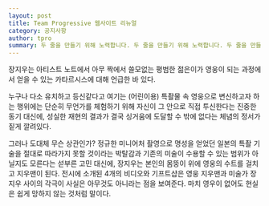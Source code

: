 ```yaml
---
layout: post
title: Team Progressive 웹사이트 리뉴얼
category: 공지사항
author: tpro
summary: 두 줄을 만들기 위해 노력합니다. 두 줄을 만들기 위해 노력합니다. 두 줄을 만들기 위해 노력합니다. 두 줄을 만들기 위해 노력합니다. 두 줄을 만들기 위해 노력합니다.
---
```


장지우는 아티스트 노트에서 아무 짝에서 쓸모없는 평범한 젊은이가 영웅이 되는 과정에서 얻을 수 있는 카타르시스에 대해 언급한 바 있다.

<!--break-->

누구나 다소 유치하고 등신같다고 여기는 (어린이용) 특촬물 속 영웅으로 변신하고자 하는 행위에는 단순히 무언가를 체험하기 위해 자신이 그 안으로 직접 투신한다는 진중한 동기 대신에, 성실한 재현의 결과가 결국 싱거움에 도달할 수 밖에 없다는 체념의 정서가 짙게 깔려있다.

그러나 도대체 무슨 상관인가? 정규한 미니어처 촬영으로 명성을 얻었던 일본의 특촬 기술을 절대로 따라가지 못할 것이라는 박탈감과 기존의 미술이 수용할 수 있는 범위가 아닐지도 모른다는 섣부른 고민 대신에, 장지우는 본인의 몸뚱이 위에 영웅의 수트를 걸치고 지우맨이 된다. 전시에 소개된 4개의 비디오와 기프트샵은 영웅 지우맨과 미술가 장지우 사이의 각극이 사실은 아무것도 아니라는 점을 보여준다. 마치 영우이 없어도 현실은 쉽게 망하지 않는 것처럼 말이다.
